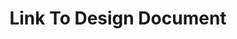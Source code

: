 ---
title: Link To Design Document
href: https://docs.google.com/document/d/1D2KMd6WWzcmuSwhXuIO22zadsvGyM-mZTzxaf7pd3o4
newtab: true
---